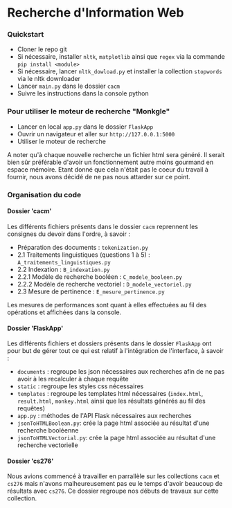 # Recherche d'Information Web

### Quickstart

+ Cloner le repo git
+ Si nécessaire, installer `nltk`, `matplotlib` ainsi que `regex` via la commande `pip install <module>`
+ Si nécessaire, lancer `nltk_dowload.py` et installer la collection `stopwords` via le nltk downloader
+ Lancer `main.py` dans le dossier `cacm`
+ Suivre les instructions dans la console python

### Pour utiliser le moteur de recherche "Monkgle"

+ Lancer en local `app.py` dans le dossier `FlaskApp`
+ Ouvrir un navigateur et aller sur `http://127.0.0.1:5000`
+ Utiliser le moteur de recherche

A noter qu'à chaque nouvelle recherche un fichier html sera généré. Il serait bien sûr préférable d'avoir un fonctionnement autre moins gourmand en espace mémoire. Etant donné que cela n'était pas le coeur du travail à fournir, nous avons décidé de ne pas nous attarder sur ce point.

### Organisation du code

#### Dossier 'cacm'

Les différents fichiers présents dans le dossier `cacm` reprennent les consignes du devoir dans l'ordre, à savoir :

+ Préparation des documents : `tokenization.py`
+ 2.1 Traitements linguistiques (questions 1 à 5) : `A_traitements_linguistiques.py`
+ 2.2 Indexation : `B_indexation.py`
+ 2.2.1 Modèle de recherche booléen : `C_modele_booleen.py`
+ 2.2.2 Modèle de recherche vectoriel : `D_modele_vectoriel.py`
+ 2.3 Mesure de pertinence : `E_mesure_pertinence.py`

Les mesures de performances sont quant à elles effectuées au fil des opérations et affichées dans la console.

#### Dossier 'FlaskApp'

Les différents fichiers et dossiers présents dans le dossier `FlaskApp` ont pour but de gérer tout ce qui est relatif à l'intégration de l'interface, à savoir :

+ `documents` : regroupe les json nécessaires aux recherches afin de ne pas avoir à les recalculer à chaque requête
+ `static` : regroupe les styles css nécessaires
+ `templates` : regroupe les templates html nécessaires (`index.html`, `result.html`, `monkey.html` ainsi que les résultats générés au fil des requêtes)
+ `app.py` : méthodes de l'API Flask nécessaires aux recherches
+ `jsonToHTMLBoolean.py`: crée la page html associée au résultat d'une recherche booléenne
+ `jsonToHTMLVectorial.py`: crée la page html associée au résultat d'une recherche vectorielle

#### Dossier 'cs276'

Nous avions commencé à travailler en parrallèle sur les collections `cacm` et `cs276` mais n'avons malheureusement pas eu le temps d'avoir beaucoup de résultats avec `cs276`. Ce dossier regroupe nos débuts de travaux sur cette collection.